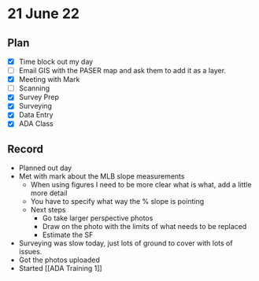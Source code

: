# 21 June 22
## Plan
- [x] Time block out my day
- [ ] Email GIS with the PASER map and ask them to add it as a layer. 
- [x] Meeting with Mark
- [ ] Scanning
- [x] Survey Prep
- [x] Surveying
- [x] Data Entry
- [x] ADA Class
## Record
- Planned out day
- Met with mark about the MLB slope measurements
	- When using figures I need to be more clear what is what, add a little more detail
	- You have to specify what way the % slope is pointing
	- Next steps
		- Go take larger perspective photos
		- Draw on the photo with the limits of what needs to be replaced
		- Estimate the SF
- Surveying was slow today, just lots of ground to cover with lots of issues.
- Got the photos uploaded
- Started [[ADA Training 1]]